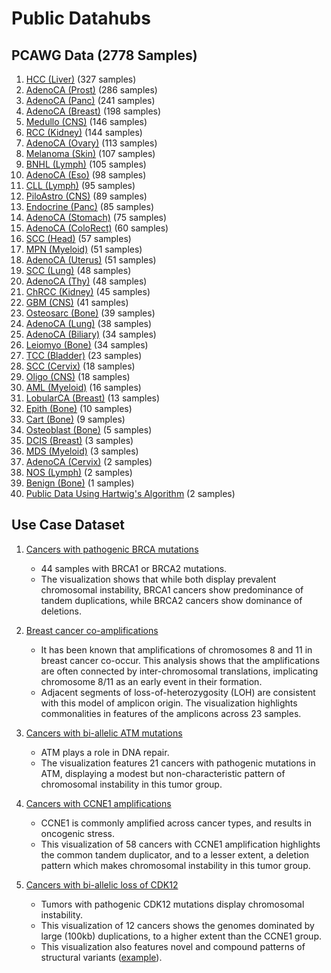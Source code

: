 # Public Datahubs

## PCAWG Data (2778 Samples)

1. [HCC (Liver)](https://sehilyi.github.io/goscan/?external=https://somatic-browser-test.s3.amazonaws.com/PCAWG/Liver-HCC/configs/Liver-HCC.all.config.json) (327 samples)
1. [AdenoCA (Prost)](https://sehilyi.github.io/goscan/?external=https://somatic-browser-test.s3.amazonaws.com/PCAWG/Prost-AdenoCA/configs/Prost-AdenoCA.all.config.json) (286 samples)
1. [AdenoCA (Panc)](https://sehilyi.github.io/goscan/?external=https://somatic-browser-test.s3.amazonaws.com/PCAWG/Panc-AdenoCA/configs/Panc-AdenoCA.all.config.json) (241 samples)
1. [AdenoCA (Breast)](https://sehilyi.github.io/goscan/?external=https://somatic-browser-test.s3.amazonaws.com/PCAWG/Breast-AdenoCA/configs/Breast-AdenoCA.all.config.json) (198 samples)
1. [Medullo (CNS)](https://sehilyi.github.io/goscan/?external=https://somatic-browser-test.s3.amazonaws.com/PCAWG/CNS-Medullo/configs/CNS-Medullo.all.config.json) (146 samples)
1. [RCC (Kidney)](https://sehilyi.github.io/goscan/?external=https://somatic-browser-test.s3.amazonaws.com/PCAWG/Kidney-RCC/configs/Kidney-RCC.all.config.json) (144 samples)
1. [AdenoCA (Ovary)](https://sehilyi.github.io/goscan/?external=https://somatic-browser-test.s3.amazonaws.com/PCAWG/Ovary-AdenoCA/configs/Ovary-AdenoCA.all.config.json) (113 samples)
1. [Melanoma (Skin)](https://sehilyi.github.io/goscan/?external=https://somatic-browser-test.s3.amazonaws.com/PCAWG/Skin-Melanoma/configs/Skin-Melanoma.all.config.json) (107 samples)
1. [BNHL (Lymph)](https://sehilyi.github.io/goscan/?external=https://somatic-browser-test.s3.amazonaws.com/PCAWG/Lymph-BNHL/configs/Lymph-BNHL.all.config.json) (105 samples)
1. [AdenoCA (Eso)](https://sehilyi.github.io/goscan/?external=https://somatic-browser-test.s3.amazonaws.com/PCAWG/Eso-AdenoCA/configs/Eso-AdenoCA.all.config.json) (98 samples)
1. [CLL (Lymph)](https://sehilyi.github.io/goscan/?external=https://somatic-browser-test.s3.amazonaws.com/PCAWG/Lymph-CLL/configs/Lymph-CLL.all.config.json) (95 samples)
1. [PiloAstro (CNS)](https://sehilyi.github.io/goscan/?external=https://somatic-browser-test.s3.amazonaws.com/PCAWG/CNS-PiloAstro/configs/CNS-PiloAstro.all.config.json) (89 samples)
1. [Endocrine (Panc)](https://sehilyi.github.io/goscan/?external=https://somatic-browser-test.s3.amazonaws.com/PCAWG/Panc-Endocrine/configs/Panc-Endocrine.all.config.json) (85 samples)
1. [AdenoCA (Stomach)](https://sehilyi.github.io/goscan/?external=https://somatic-browser-test.s3.amazonaws.com/PCAWG/Stomach-AdenoCA/configs/Stomach-AdenoCA.all.config.json) (75 samples)
1. [AdenoCA (ColoRect)](https://sehilyi.github.io/goscan/?external=https://somatic-browser-test.s3.amazonaws.com/PCAWG/ColoRect-AdenoCA/configs/ColoRect-AdenoCA.all.config.json) (60 samples)
1. [SCC (Head)](https://sehilyi.github.io/goscan/?external=https://somatic-browser-test.s3.amazonaws.com/PCAWG/Head-SCC/configs/Head-SCC.all.config.json) (57 samples)
1. [MPN (Myeloid)](https://sehilyi.github.io/goscan/?external=https://somatic-browser-test.s3.amazonaws.com/PCAWG/Myeloid-MPN/configs/Myeloid-MPN.all.config.json) (51 samples)
1. [AdenoCA (Uterus)](https://sehilyi.github.io/goscan/?external=https://somatic-browser-test.s3.amazonaws.com/PCAWG/Uterus-AdenoCA/configs/Uterus-AdenoCA.all.config.json) (51 samples)
1. [SCC (Lung)](https://sehilyi.github.io/goscan/?external=https://somatic-browser-test.s3.amazonaws.com/PCAWG/Lung-SCC/configs/Lung-SCC.all.config.json) (48 samples)
1. [AdenoCA (Thy)](https://sehilyi.github.io/goscan/?external=https://somatic-browser-test.s3.amazonaws.com/PCAWG/Thy-AdenoCA/configs/Thy-AdenoCA.all.config.json) (48 samples)
1. [ChRCC (Kidney)](https://sehilyi.github.io/goscan/?external=https://somatic-browser-test.s3.amazonaws.com/PCAWG/Kidney-ChRCC/configs/Kidney-ChRCC.all.config.json) (45 samples)
1. [GBM (CNS)](https://sehilyi.github.io/goscan/?external=https://somatic-browser-test.s3.amazonaws.com/PCAWG/CNS-GBM/configs/CNS-GBM.all.config.json) (41 samples)
1. [Osteosarc (Bone)](https://sehilyi.github.io/goscan/?external=https://somatic-browser-test.s3.amazonaws.com/PCAWG/Bone-Osteosarc/configs/Bone-Osteosarc.all.config.json) (39 samples)
1. [AdenoCA (Lung)](https://sehilyi.github.io/goscan/?external=https://somatic-browser-test.s3.amazonaws.com/PCAWG/Lung-AdenoCA/configs/Lung-AdenoCA.all.config.json) (38 samples)
1. [AdenoCA (Biliary)](https://sehilyi.github.io/goscan/?external=https://somatic-browser-test.s3.amazonaws.com/PCAWG/Biliary-AdenoCA/configs/Biliary-AdenoCA.all.config.json) (34 samples)
1. [Leiomyo (Bone)](https://sehilyi.github.io/goscan/?external=https://somatic-browser-test.s3.amazonaws.com/PCAWG/Bone-Leiomyo/configs/Bone-Leiomyo.all.config.json) (34 samples)
1. [TCC (Bladder)](https://sehilyi.github.io/goscan/?external=https://somatic-browser-test.s3.amazonaws.com/PCAWG/Bladder-TCC/configs/Bladder-TCC.all.config.json) (23 samples)
1. [SCC (Cervix)](https://sehilyi.github.io/goscan/?external=https://somatic-browser-test.s3.amazonaws.com/PCAWG/Cervix-SCC/configs/Cervix-SCC.all.config.json) (18 samples)
1. [Oligo (CNS)](https://sehilyi.github.io/goscan/?external=https://somatic-browser-test.s3.amazonaws.com/PCAWG/CNS-Oligo/configs/CNS-Oligo.all.config.json) (18 samples)
1. [AML (Myeloid)](https://sehilyi.github.io/goscan/?external=https://somatic-browser-test.s3.amazonaws.com/PCAWG/Myeloid-AML/configs/Myeloid-AML.all.config.json) (16 samples)
1. [LobularCA (Breast)](https://sehilyi.github.io/goscan/?external=https://somatic-browser-test.s3.amazonaws.com/PCAWG/Breast-LobularCA/configs/Breast-LobularCA.all.config.json) (13 samples)
1. [Epith (Bone)](https://sehilyi.github.io/goscan/?external=https://somatic-browser-test.s3.amazonaws.com/PCAWG/Bone-Epith/configs/Bone-Epith.all.config.json) (10 samples)
1. [Cart (Bone)](https://sehilyi.github.io/goscan/?external=https://somatic-browser-test.s3.amazonaws.com/PCAWG/Bone-Cart/configs/Bone-Cart.all.config.json) (9 samples)
1. [Osteoblast (Bone)](https://sehilyi.github.io/goscan/?external=https://somatic-browser-test.s3.amazonaws.com/PCAWG/Bone-Osteoblast/configs/Bone-Osteoblast.all.config.json) (5 samples)
1. [DCIS (Breast)](https://sehilyi.github.io/goscan/?external=https://somatic-browser-test.s3.amazonaws.com/PCAWG/Breast-DCIS/configs/Breast-DCIS.all.config.json) (3 samples)
1. [MDS (Myeloid)](https://sehilyi.github.io/goscan/?external=https://somatic-browser-test.s3.amazonaws.com/PCAWG/Myeloid-MDS/configs/Myeloid-MDS.all.config.json) (3 samples)
1. [AdenoCA (Cervix)](https://sehilyi.github.io/goscan/?external=https://somatic-browser-test.s3.amazonaws.com/PCAWG/Cervix-AdenoCA/configs/Cervix-AdenoCA.all.config.json) (2 samples)
1. [NOS (Lymph)](https://sehilyi.github.io/goscan/?external=https://somatic-browser-test.s3.amazonaws.com/PCAWG/Lymph-NOS/configs/Lymph-NOS.all.config.json) (2 samples)
1. [Benign (Bone)](https://sehilyi.github.io/goscan/?external=https://somatic-browser-test.s3.amazonaws.com/PCAWG/Bone-Benign/configs/Bone-Benign.all.config.json) (1 samples)
1. [Public Data Using Hartwig's Algorithm](https://sehilyi.github.io/goscan/?demoIndex=1&domain=1-248956422&external=https://somatic-browser-test.s3.amazonaws.com/configs/cell.line.benchmark.json) (2 samples)


## Use Case Dataset

1. [Cancers with pathogenic BRCA mutations](https://sehilyi.github.io/goscan/?external=https://somatic-browser-test.s3.amazonaws.com/pathogenicBrca/configs/pathogenicBrca.all.config.json)
    - 44 samples with BRCA1 or BRCA2 mutations.
    - The visualization shows that while both display prevalent chromosomal instability, BRCA1 cancers show predominance of tandem duplications, while BRCA2 cancers show dominance of deletions. 

1. [Breast cancer co-amplifications](https://sehilyi.github.io/goscan/?external=https://somatic-browser-test.s3.amazonaws.com/coamps/configs/coamps.all.config.withnotes.json)
    - It has been known that amplifications of chromosomes 8 and 11 in breast cancer co-occur. This analysis shows that the amplifications are often connected by inter-chromosomal translations, implicating chromosome 8/11 as an early event in their formation.
    - Adjacent segments of loss-of-heterozygosity (LOH) are consistent with this model of amplicon origin. The visualization highlights commonalities in features of the amplicons across 23 samples.

1. [Cancers with bi-allelic ATM mutations](https://sehilyi.github.io/goscan/?external=https://somatic-browser-test.s3.amazonaws.com/atm_bi/configs/atm_bi.all.config.json)
    - ATM plays a role in DNA repair.
    - The visualization features 21 cancers with pathogenic mutations in ATM, displaying a modest but non-characteristic pattern of chromosomal instability in this tumor group.

1. [Cancers with CCNE1 amplifications](https://sehilyi.github.io/goscan/?external=https://somatic-browser-test.s3.amazonaws.com/ccne1_amp/configs/ccne1_amp.all.config.json)
    - CCNE1 is commonly amplified across cancer types, and results in oncogenic stress.
    - This visualization of 58 cancers with CCNE1 amplification highlights the common tandem duplicator, and to a lesser extent, a deletion pattern which makes chromosomal instability in this tumor group.

1. [Cancers with bi-allelic loss of CDK12](https://sehilyi.github.io/goscan/?external=https://somatic-browser-test.s3.amazonaws.com/configs/allCDK12_fine.json)
    - Tumors with pathogenic CDK12 mutations display chromosomal instability.
    - This visualization of 12 cancers shows the genomes dominated by large (100kb) duplications, to a higher extent than the CCNE1 group. 
    - This visualization also features novel and compound patterns of structural variants ([example](https://sehilyi.github.io/goscan/?demoIndex=4&domain=597601479.8815027-616292105.2587856&external=https://somatic-browser-test.s3.amazonaws.com/cdk12_oncokb_sel/configs/cdk12_oncokb_sel.all.config.json)).
